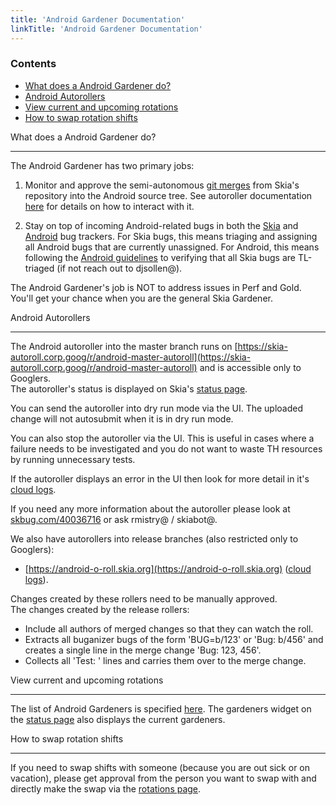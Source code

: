 ```yaml
---
title: 'Android Gardener Documentation'
linkTitle: 'Android Gardener Documentation'
---
```


### Contents

- [What does a Android Gardener do?](#what_is_a_android_gardener)
- [Android Autorollers](#autoroller_doc)
- [View current and upcoming rotations](#view_current_upcoming_rotations)
- [How to swap rotation shifts](#how_to_swap)

<a name="what_is_a_android_gardener"></a> What does a Android Gardener do?

---

The Android Gardener has two primary jobs:

1. Monitor and approve the semi-autonomous
   [git merges](https://googleplex-android-review.git.corp.google.com/#/q/owner:31977622648%2540project.gserviceaccount.com+status:open)
   from Skia's repository into the Android source tree. See autoroller
   documentation <a href="#autoroller_doc">here</a> for details on how to
   interact with it.

2. Stay on top of incoming Android-related bugs in both the
   [Skia](https://bugs.chromium.org/p/skia/issues/list?can=2&q=OpSys%3DAndroid&sort=-id&colspec=ID+Type+Status+Priority+Owner+Summary&cells=tiles)
   and
   [Android](https://buganizer.corp.google.com/issues?q=assignee:skia-android-triage%20status:open)
   bug trackers. For Skia bugs, this means triaging and assigning all Android
   bugs that are currently unassigned. For Android, this means following the
   [Android guidelines](http://go/android-buganizer) to verifying that all Skia
   bugs are TL-triaged (if not reach out to djsollen@).

The Android Gardener's job is NOT to address issues in Perf and Gold. You'll get
your chance when you are the general Skia Gardener.

<a name="autoroller_doc"></a> Android Autorollers

---

The Android autoroller into the master branch runs on
[https://skia-autoroll.corp.goog/r/android-master-autoroll](https://skia-autoroll.corp.goog/r/android-master-autoroll) and
is accessible only to Googlers.<br/> The autoroller's status is displayed on
Skia's [status page](https://status.skia.org/).

You can send the autoroller into dry run mode via the UI. The uploaded change
will not autosubmit when it is in dry run mode.

You can also stop the autoroller via the UI. This is useful in cases where a
failure needs to be investigated and you do not want to waste TH resources by
running unnecessary tests.

If the autoroller displays an error in the UI then look for more detail in it's
[cloud logs](https://pantheon.corp.google.com/logs/viewer?project=google.com:skia-buildbots&resource=logging_log%2Fname%2Fandroid-master-autoroll&logName=projects%2Fgoogle.com:skia-buildbots%2Flogs%2Fautoroll).

If you need any more information about the autoroller please look at
[skbug.com/40036716](https://bugs.chromium.org/p/skia/issues/detail?id=5538) or ask
rmistry@ / skiabot@.

We also have autorollers into release branches (also restricted only to
Googlers):

- [https://android-o-roll.skia.org](https://android-o-roll.skia.org)
  ([cloud logs](https://pantheon.corp.google.com/logs/viewer?project=google.com:skia-buildbots&resource=logging_log%2Fname%2Fandroid-o-autoroll&logName=projects%2Fgoogle.com:skia-buildbots%2Flogs%2Fautoroll)).

Changes created by these rollers need to be manually approved.<br/> The changes
created by the release rollers:

- Include all authors of merged changes so that they can watch the roll.
- Extracts all buganizer bugs of the form 'BUG=b/123' or 'Bug: b/456' and
  creates a single line in the merge change 'Bug: 123, 456'.
- Collects all 'Test: ' lines and carries them over to the merge change.

<a name="view_current_upcoming_rotations"></a> View current and upcoming
rotations

---

The list of Android Gardeners is specified
[here](https://rotations.corp.google.com/rotation/5296436538245120). The
gardeners widget on the [status page](https://status.skia.org) also displays the
current gardeners.

<a name="how_to_swap"></a> How to swap rotation shifts

---

If you need to swap shifts with someone (because you are out sick or on
vacation), please get approval from the person you want to swap with and
directly make the swap via the
[rotations page](https://rotations.corp.google.com/rotation/5296436538245120).
